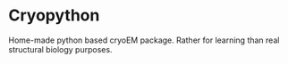 # Cryopython
Home-made python based cryoEM package. Rather for learning than real structural biology purposes.
